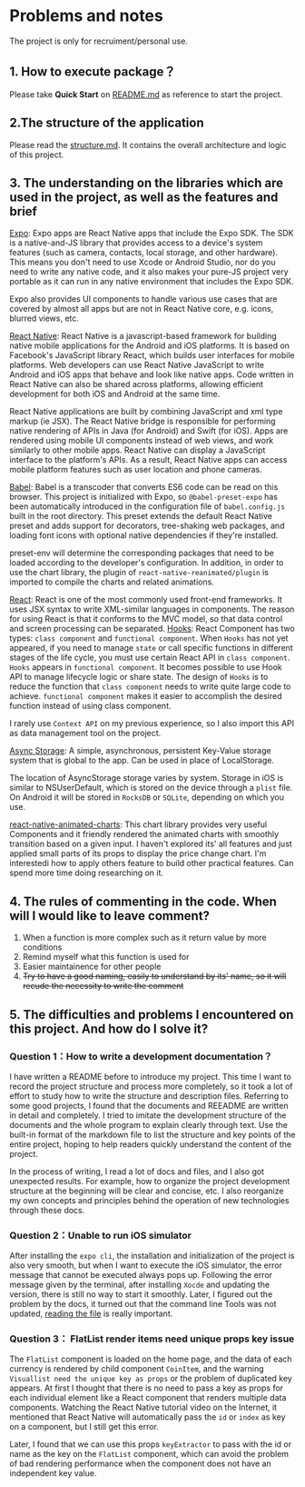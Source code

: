 # Problems and notes

The project is only for recruiment/personal use.

## 1. How to execute package？

Please take **Quick Start** on [README.md](../README.md#-quick-start) as reference to start the project.

## 2.The structure of the application

Please read the [structure.md](structure.md). It contains the overall architecture and logic of this project.

## 3. The understanding on the libraries which are used in the project, as well as the features and brief

[Expo][expo]: Expo apps are React Native apps that include the Expo SDK. The SDK is a native-and-JS library that provides access to a device's system features (such as camera, contacts, local storage, and other hardware). This means you don't need to use Xcode or Android Studio, nor do you need to write any native code, and it also makes your pure-JS project very portable as it can run in any native environment that includes the Expo SDK.

Expo also provides UI components to handle various use cases that are covered by almost all apps but are not in React Native core, e.g. icons, blurred views, etc.

[React Native][reactnative]: React Native is a javascript-based framework for building native mobile applications for the Android and iOS platforms. It is based on Facebook's JavaScript library React, which builds user interfaces for mobile platforms. Web developers can use React Native JavaScript to write Android and iOS apps that behave and look like native apps. Code written in React Native can also be shared across platforms, allowing efficient development for both iOS and Android at the same time.

React Native applications are built by combining JavaScript and xml type markup (ie JSX). The React Native bridge is responsible for performing native rendering of APIs in Java (for Android) and Swift (for iOS). Apps are rendered using mobile UI components instead of web views, and work similarly to other mobile apps. React Native can display a JavaScript interface to the platform's APIs. As a result, React Native apps can access mobile platform features such as user location and phone cameras.

[Babel][babel]: Babel is a transcoder that converts ES6 code can be read on this browser. This project is initialized with Expo, so `@babel-preset-expo` has been automatically introduced in the configuration file of `babel.config.js` built in the root directory.
This preset extends the default React Native preset and adds support for decorators, tree-shaking web packages, and loading font icons with optional native dependencies if they're installed.

preset-env will determine the corresponding packages that need to be loaded according to the developer's configuration. In addition, in order to use the chart library, the plugin of `react-native-reanimated/plugin` is imported to compile the charts and related animations.

[React][react]: React is one of the most commonly used front-end frameworks. It uses JSX syntax to write XML-similar languages ​​in components. The reason for using React is that it conforms to the MVC model, so that data control and screen processing can be separated.
[Hooks][hooks]: React Component has two types: `class component` and `functional component`. When `Hooks` has not yet appeared, if you need to manage `state` or call specific functions in different stages of the life cycle, you must use certain React API in `class component`. `Hooks` appears in `functional component`. It becomes possible to use Hook API to manage lifecycle logic or share state. The design of `Hooks` is to reduce the function that `class component` needs to write quite large code to achieve. `functional component` makes it easier to accomplish the desired function instead of using class component.

I rarely use `Context API` on my previous experience, so I also import this API as data management tool on the project.

[Async Storage][async storage]: A simple, asynchronous, persistent Key-Value storage system that is global to the app. Can be used in place of LocalStorage.

The location of AsyncStorage storage varies by system.
Storage in iOS is similar to NSUserDefault, which is stored on the device through a `plist` file. On Android it will be stored in `RocksDB` or `SQLite`, depending on which you use.

[react-native-animated-charts][react-native-animated-charts]: This chart library provides very useful Components and it friendly rendered the animated charts with smoothly transition based on a given input. I haven't explored its' all features and just applied small parts of its props to display the price change chart. I'm interestedi how to apply others feature to build other practical features. Can spend more time doing researching on it.

[expo]: https://docs.expo.dev/
[reactnative]: https://reactnative.dev/
[babel]: https://babeljs.io/
[react]: https://facebook.github.io/react/
[hooks]: https://zh-hant.reactjs.org/docs/hooks-intro.html
[async storage]: https://react-native-async-storage.github.io/async-storage/
[react-native-animated-charts]: https://github.com/rainbow-me/react-native-animated-charts

## 4. The rules of commenting in the code. When will I would like to leave comment?

1. When a function is more complex such as it return value by more conditions
2. Remind myself what this function is used for
3. Easier maintainence for other people
4. ~~Try to have a good naming, easily to understand by its' name, so it will recude the necessity to write the comment~~

## 5. The difficulties and problems I encountered on this project. And how do I solve it?

### Question 1：How to write a development documentation？

I have written a README before to introduce my project. This time I want to record the project structure and process more completely, so it took a lot of effort to study how to write the structure and description files. Referring to some good projects, I found that the documents and REEADME are written in detail and completely. I tried to imitate the development structure of the documents and the whole program to explain clearly through text. Use the built-in format of the markdown file to list the structure and key points of the entire project, hoping to help readers quickly understand the content of the project.

In the process of writing, I read a lot of docs and files, and I also got unexpected results. For example, how to organize the project development structure at the beginning will be clear and concise, etc. I also reorganize my own concepts and principles behind the operation of new technologies through these docs.

### Question 2：Unable to run iOS simulator

After installing the `expo cli`, the installation and initialization of the project is also very smooth, but when I want to execute the iOS simulator, the error message that cannot be executed always pops up. Following the error message given by the terminal, after installing `Xocde` and updating the version, there is still no way to start it smoothly.
Later, I figured out the problem by the docs, it turned out that the command line Tools was not updated, [reading the file](https://docs.expo.dev/workflow/ios-simulator/#step-3-try-it-out) is really important.

### Question 3： FlatList render items need unique props key issue

The `FlatList` component is loaded on the home page, and the data of each currency is rendered by child component `CoinItem`, and the warning `Visuallist need the unique key as props` or the problem of duplicated key appears. At first I thought that there is no need to pass a key as props for each individual element like a React component that renders multiple data components. Watching the React Native tutorial video on the Internet, it mentioned that React Native will automatically pass the `id` or `index` as key on a component, but I still get this error.

Later, I found that we can use this props `keyExtractor` to pass with the id or name as the key on the `FlatList` component, which can avoid the problem of bad rendering performance when the component does not have an independent key value.
